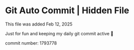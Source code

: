 # Git Auto Commit | Hidden File

This file was added Feb 12, 2025

Just for fun and keeping my daily git commit active 🤪

commit number: 1793778
